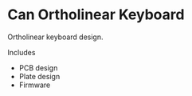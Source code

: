 # Can Ortholinear Keyboard

Ortholinear keyboard design.

Includes
- PCB design
- Plate design
- Firmware
